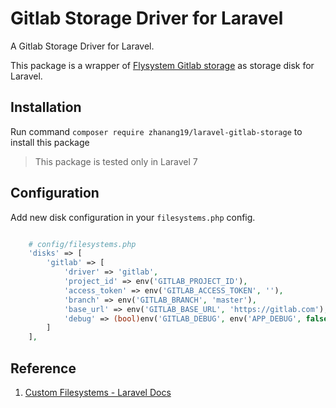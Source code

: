# Gitlab Storage Driver for Laravel

A Gitlab Storage Driver for Laravel.

This package is a wrapper of [Flysystem Gitlab storage](https://github.com/RoyVoetman/Flysystem-Gitlab-storage) as storage disk for Laravel.

## Installation
Run command `composer require zhanang19/laravel-gitlab-storage` to install this package

> This package is tested only in Laravel 7

## Configuration
Add new disk configuration in your `filesystems.php` config.
```php

    # config/filesystems.php
    'disks' => [
        'gitlab' => [
            'driver' => 'gitlab',
            'project_id' => env('GITLAB_PROJECT_ID'),
            'access_token' => env('GITLAB_ACCESS_TOKEN', ''),
            'branch' => env('GITLAB_BRANCH', 'master'),
            'base_url' => env('GITLAB_BASE_URL', 'https://gitlab.com'),
            'debug' => (bool)env('GITLAB_DEBUG', env('APP_DEBUG', false))
        ]
    ],

```

## Reference

1. [Custom Filesystems - Laravel Docs](https://laravel.com/docs/7.x/filesystem#custom-filesystems)
